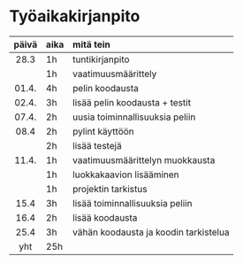 # Työaikakirjanpito

| päivä | aika | mitä tein  |
| :----:|:-----| :-----|
| 28.3  | 1h   | tuntikirjanpito|
|       | 1h   | vaatimuusmäärittely|
| 01.4. | 4h   | pelin koodausta|
| 02.4. | 3h   | lisää pelin koodausta + testit|
| 07.4. | 2h   | uusia toiminnallisuuksia peliin|
| 08.4  | 2h   | pylint käyttöön|
|       | 2h   | lisää testejä|
| 11.4. | 1h   | vaatimuusmäärittelyn muokkausta|
|       | 1h   | luokkakaavion lisääminen|
|       | 1h   | projektin tarkistus|
| 15.4  | 3h   | lisää toiminnallisuuksia peliin|
| 16.4  | 2h   | lisää koodausta|
| 25.4  | 3h   | vähän koodausta ja koodin tarkistelua|
| yht   | 25h  | |
